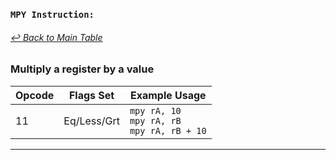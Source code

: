 ### `MPY Instruction:`
###### [↩ Back to Main Table](../README.md)
### Multiply a register by a value
| Opcode | Flags Set    | Example Usage |
|--------|-------------|---------------|
| 11     | Eq/Less/Grt | `mpy rA, 10` <br> `mpy rA, rB` <br> `mpy rA, rB + 10` |
---
